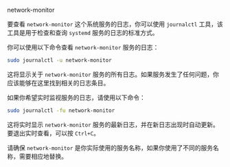 network-monitor

要查看 `network-monitor` 这个系统服务的日志，你可以使用 `journalctl` 工具，该工具是用于检查和查询 `systemd` 服务的日志的标准方式。

你可以使用以下命令查看 `network-monitor` 服务的日志：

```bash
sudo journalctl -u network-monitor
```

这将显示关于 `network-monitor` 服务的所有日志。如果服务发生了任何问题，你应该能够在这里找到相关的日志条目。

如果你希望实时监视服务的日志，请使用以下命令：

```bash
sudo journalctl -fu network-monitor
```

这将实时显示 `network-monitor` 服务的最新日志，并在新日志出现时自动更新。要退出实时查看，可以按 `Ctrl+C`。

请确保 `network-monitor` 是你实际使用的服务名称，如果你使用了不同的服务名称，需要相应地替换。
